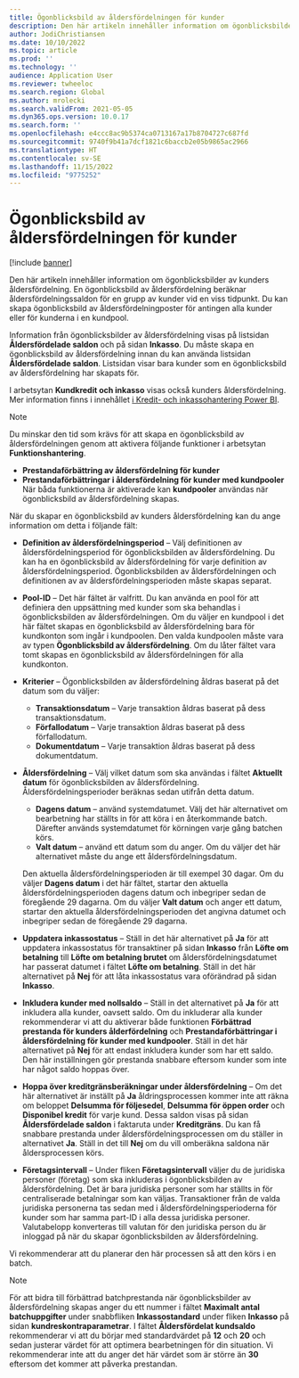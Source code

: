 ```yaml
---
title: Ögonblicksbild av åldersfördelningen för kunder
description: Den här artikeln innehåller information om ögonblicksbilder av kunders åldersfördelning. En ögonblicksbild av åldersfördelning beräknar åldersfördelningssaldon för en grupp av kunder vid en viss tidpunkt.
author: JodiChristiansen
ms.date: 10/10/2022
ms.topic: article
ms.prod: ''
ms.technology: ''
audience: Application User
ms.reviewer: twheeloc
ms.search.region: Global
ms.author: mrolecki
ms.search.validFrom: 2021-05-05
ms.dyn365.ops.version: 10.0.17
ms.search.form: ''
ms.openlocfilehash: e4ccc8ac9b5374ca0713167a17b8704727c687fd
ms.sourcegitcommit: 9740f9b41a7dcf1821c6baccb2e05b9865ac2966
ms.translationtype: HT
ms.contentlocale: sv-SE
ms.lasthandoff: 11/15/2022
ms.locfileid: "9775252"
---
```

# <a name="customer-aging-snapshots"></a>Ögonblicksbild av åldersfördelningen för kunder

[!include [banner](../includes/banner.md)]

Den här artikeln innehåller information om ögonblicksbilder av kunders åldersfördelning. En ögonblicksbild av åldersfördelning beräknar åldersfördelningssaldon för en grupp av kunder vid en viss tidpunkt. Du kan skapa ögonblicksbild av åldersfördelningposter för antingen alla kunder eller för kunderna i en kundpool.

Information från ögonblicksbilder av åldersfördelning visas på listsidan **Åldersfördelade saldon** och på sidan **Inkasso**. Du måste skapa en ögonblicksbild av åldersfördelning innan du kan använda listsidan **Åldersfördelade saldon**. Listsidan visar bara kunder som en ögonblicksbild av åldersfördelning har skapats för.

I arbetsytan **Kundkredit och inkasso** visas också kunders åldersfördelning. Mer information finns i innehållet [i Kredit- och inkassohantering Power BI](credit-collections-power-bi.md).

> [!NOTE]
> Du minskar den tid som krävs för att skapa en ögonblicksbild av åldersfördelningen genom att aktivera följande funktioner i arbetsytan **Funktionshantering**. 
> - **Prestandaförbättring av åldersfördelning för kunder** 
> - **Prestandaförbättringar i åldersfördelning för kunder med kundpooler**  
>När båda funktionerna är aktiverade kan **kundpooler** användas när ögonblicksbild av åldersfördelning skapas. 

När du skapar en ögonblicksbild av kunders åldersfördelning kan du ange information om detta i följande fält:

- **Definition av åldersfördelningsperiod** – Välj definitionen av åldersfördelningsperiod för ögonblicksbilden av åldersfördelning. Du kan ha en ögonblicksbild av åldersfördelning för varje definition av åldersfördelningsperiod. Ögonblicksbilden av åldersfördelningen och definitionen av av åldersfördelningsperioden måste skapas separat.
- **Pool-ID** – Det här fältet är valfritt. Du kan använda en pool för att definiera den uppsättning med kunder som ska behandlas i ögonblicksbilden av åldersfördelningen. Om du väljer en kundpool i det här fältet skapas en ögonblicksbild av åldersfördelning bara för kundkonton som ingår i kundpoolen. Den valda kundpoolen måste vara av typen **Ögonblicksbild av åldersfördelning**. Om du låter fältet vara tomt skapas en ögonblicksbild av åldersfördelningen för alla kundkonton.


- **Kriterier** – Ögonblicksbilden av åldersfördelning åldras baserat på det datum som du väljer:

    - **Transaktionsdatum** – Varje transaktion åldras baserat på dess transaktionsdatum.
    - **Förfallodatum** – Varje transaktion åldras baserat på dess förfallodatum.
    - **Dokumentdatum** – Varje transaktion åldras baserat på dess dokumentdatum.

- **Åldersfördelning** – Välj vilket datum som ska användas i fältet **Aktuellt datum** för ögonblicksbilden av åldersfördelning. Åldersfördelningsperioder beräknas sedan utifrån detta datum. 

    - **Dagens datum** – använd systemdatumet. Välj det här alternativet om bearbetning har ställts in för att köra i en återkommande batch. Därefter används systemdatumet för körningen varje gång batchen körs.
    - **Valt datum** – använd ett datum som du anger. Om du väljer det här alternativet måste du ange ett åldersfördelningsdatum.

   Den aktuella åldersfördelningsperioden är till exempel 30 dagar. Om du väljer **Dagens datum** i det här fältet, startar den aktuella åldersfördelningsperioden dagens datum och inbegriper sedan de föregående 29 dagarna. Om du väljer **Valt datum** och anger ett datum, startar den aktuella åldersfördelningsperioden det angivna datumet och inbegriper sedan de föregående 29 dagarna.

- **Uppdatera inkassostatus** – Ställ in det här alternativet på **Ja** för att uppdatera inkassostatus för transaktiner på sidan **Inkasso** från **Löfte om betalning** till **Löfte om betalning brutet** om åldersfördelningsdatumet har passerat datumet i fältet **Löfte om betalning**. Ställ in det här alternativet på **Nej** för att låta inkassostatus vara oförändrad på sidan **Inkasso**.
- **Inkludera kunder med nollsaldo** – Ställ in det alternativet på **Ja** för att inkludera alla kunder, oavsett saldo. Om du inkluderar alla kunder rekommenderar vi att du aktiverar både funktionen **Förbättrad prestanda för kunders ålderfördelning** och **Prestandaförbättringar i åldersfördelning för kunder med kundpooler**. Ställ in det här alternativet på **Nej** för att endast inkludera kunder som har ett saldo. Den här inställningen gör prestanda snabbare eftersom kunder som inte har något saldo hoppas över.
- **Hoppa över kreditgränsberäkningar under åldersfördelning** – Om det här alternativet är inställt på **Ja** åldringsprocessen kommer inte att räkna om beloppet **Delsumma för följesedel**, **Delsumma för öppen order** och **Disponibel kredit** för varje kund. Dessa saldon visas på sidan **Åldersfördelade saldon** i faktaruta under **Kreditgräns**. Du kan få snabbare prestanda under åldersfördelningsprocessen om du ställer in alternativet **Ja**. Ställ in det till **Nej** om du vill omberäkna saldona när åldersprocessen körs. 
- **Företagsintervall** – Under fliken **Företagsintervall** väljer du de juridiska personer (företag) som ska inkluderas i ögonblicksbilden av åldersfördelning. Det är bara juridiska personer som har ställts in för centraliserade betalningar som kan väljas. Transaktioner från de valda juridiska personerna tas sedan med i åldersfördelningsperioderna för kunder som har samma part-ID i alla dessa juridiska personer. Valutabelopp konverteras till valutan för den juridiska person du är inloggad på när du skapar ögonblicksbilden av åldersfördelning.

Vi rekommenderar att du planerar den här processen så att den körs i en batch.

> [!NOTE]
> För att bidra till förbättrad batchprestanda när ögonblicksbilder av åldersfördelning skapas anger du ett nummer i fältet **Maximalt antal batchuppgifter** under snabbfliken **Inkassostandard** under fliken **Inkasso** på sidan **kundreskontraparametrar**. I fältet **Åldersfördelat kundsaldo** rekommenderar vi att du börjar med standardvärdet på **12** och **20** och sedan justerar värdet för att optimera bearbetningen för din situation. Vi rekommenderar inte att du anger det här värdet som är större än **30** eftersom det kommer att påverka prestandan. 

